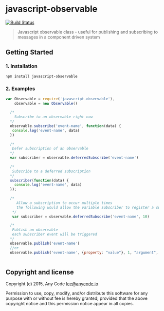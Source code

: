 # javascript-observable

[![Build Status](https://travis-ci.org/any-code/javascript-observable.svg?branch=master)](https://travis-ci.org/any-code/javascript-observable)

> Javascript observable class - useful for publishing and subscribing to messages in a component driven system

## Getting Started

### 1. Installation

``` bash
npm install javascript-observable
```

### 2. Examples

``` javascript
var Observable = require('javascript-observable'),
    observable = new Observable()
   
  /*
    Subscribe to an observable right now
  */ 
  observable.subscribe('event-name', function(data) {
   console.log('event-name', data) 
  })
 
  /*
   Defer subscription of an observable
  */ 
  var subscriber = observable.deferredSubscribe('event-name')
 
  /*
   Subscribe to a deferred subscription
  */ 
  subscriber(function(data) {
    console.log('event-name', data) 
  });
 
  /*
     Allow a subscription to occur multiple times
     the following would allow the variable subscriber to register a subscription no more than 10 times
   */ 
   var subscriber = observable.deferredSubscribe('event-name', 10)

  /*
   Publish an observable
   each subscriber event will be triggered
  */  
  observable.publish('event-name')
  //or
  observable.publish('event-name', {property: "value"}, 1, "argument", "etc")
   
```

## Copyright and license
Copyright (c) 2015, Any Code <lee@anycode.io>

Permission to use, copy, modify, and/or distribute this software for any
purpose with or without fee is hereby granted, provided that the above
copyright notice and this permission notice appear in all copies.

